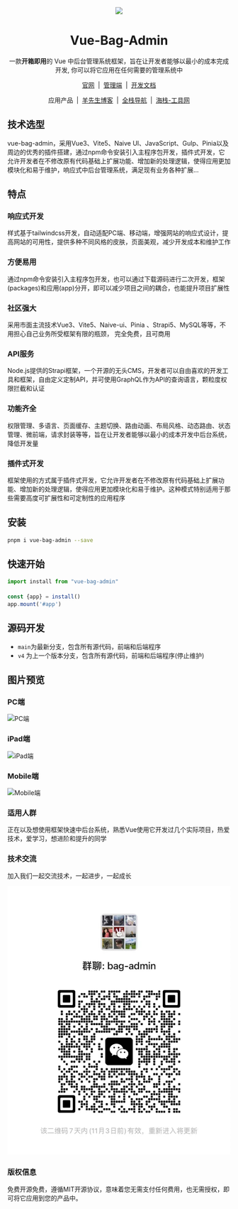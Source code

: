 <p align="center">
<img src="https://vite.itnavs.com/assets/logo-min-3e85bab5.png" height="160" />
</p>

<h1 align="center">Vue-Bag-Admin</h1>

<p align="center">一款<b>开箱即用</b>的 Vue 中后台管理系统框架，旨在让开发者能够以最小的成本完成开发,
你可以将它应用在任何需要的管理系统中
</p>

<p align="center">
    <a href="https://vite.itnavs.com/" target="_blank">官网</a>
    <span>&nbsp;|&nbsp;</span>
    <a href="https://vite.itnavs.com/admin/" target="_blank">管理端</a>
    <span>&nbsp;|&nbsp;</span>
    <a href="https://vite.itnavs.com/doc/" target="_blank">开发文档</a>
<p>

<p align="center">
    <span>应用产品</span>
    <span>&nbsp;|&nbsp;</span>
    <a href="https://www.vipbic.com/" target="_blank">羊先生博客</a>
    <span>&nbsp;|&nbsp;</span>
    <a href="https://www.itnavs.com/" target="_blank">全栈导航</a>
    <span>&nbsp;|&nbsp;</span>
    <a href="https://www.haiwb.com/" target="_blank">海栈-工具网</a>
<p>

## 技术选型

vue-bag-admin，采用Vue3、Vite5、Naive
UI、JavaScript、Gulp、Pinia以及周边的优秀的插件搭建，通过npm命令安装引入主程序包开发，插件式开发，它允许开发者在不修改原有代码基础上扩展功能、增加新的处理逻辑，使得应用更加模块化和易于维护，响应式中后台管理系统，满足现有业务各种扩展...

## 特点

### 响应式开发

样式基于tailwindcss开发，自动适配PC端、移动端，增强网站的响应式设计，提高网站的可用性，提供多种不同风格的皮肤，页面美观，减少开发成本和维护工作

### 方便易用

通过npm命令安装引入主程序包开发，也可以通过下载源码进行二次开发，框架(packages)和应用(app)分开，即可以减少项目之间的耦合，也能提升项目扩展性

### 社区强大

采用市面主流技术Vue3、Vite5、Naive-ui、Pinia 、Strapi5、MySQL等等，不用担心自己业务所受框架有限的瓶颈， 完全免费，且可商用

### API服务

Node.js提供的Strapi框架，一个开源的无头CMS，开发者可以自由喜欢的开发工具和框架，自由定义定制API，并可使用GraphQL作为API的查询语言，颗粒度权限拦截和认证

### 功能齐全

权限管理、多语言、页面缓存、主题切换、路由动画、布局风格、动态路由、状态管理、微前端，请求封装等等，旨在让开发者能够以最小的成本开发中后台系统，降低开发量

### 插件式开发

框架使用的方式属于插件式开发，它允许开发者在不修改原有代码基础上扩展功能、增加新的处理逻辑，使得应用更加模块化和易于维护。这种模式特别适用于那些需要高度可扩展性和可定制性的应用程序

## 安装

```bash
pnpm i vue-bag-admin --save
```

## 快速开始

```javascript
import install from "vue-bag-admin"

const {app} = install()
app.mount('#app')
```

## 源码开发

- `main`为最新分支，包含所有源代码，前端和后端程序
- `v4` 为上一个版本分支，包含所有源代码，前端和后端程序(停止维护)

## 图片预览

### PC端

![PC端](https://pic.imgdb.cn/item/6505b885661c6c8e5425b40e.jpg)

### iPad端

![iPad端](https://pic.imgdb.cn/item/6505b884661c6c8e5425b3f1.jpg)

### Mobile端

![Mobile端](https://pic.imgdb.cn/item/6505b885661c6c8e5425b3fc.jpg)

### 适用人群

正在以及想使用框架快速中后台系统，熟悉Vue使用它开发过几个实际项目，热爱技术，爱学习，想进阶和提升的同学

### 技术交流

加入我们一起交流技术，一起进步，一起成长

![技术交流](./weixin.jpg)

### 版权信息

免费开源免费，遵循MIT开源协议，意味着您无需支付任何费用，也无需授权，即可将它应用到您的产品中。


















